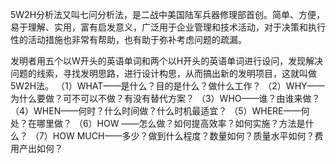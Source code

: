 5W2H分析法又叫七问分析法，是二战中美国陆军兵器修理部首创。简单、方便，易于理解、实用，富有启发意义，广泛用于企业管理和技术活动，对于决策和执行性的活动措施也非常有帮助，也有助于弥补考虑问题的疏漏。

发明者用五个以W开头的英语单词和两个以H开头的英语单词进行设问，发现解决问题的线索，寻找发明思路，进行设计构思，从而搞出新的发明项目，这就叫做5W2H法。
（1）WHAT——是什么？目的是什么？做什么工作？
（2）WHY——为什么要做？可不可以不做？有没有替代方案？
（3）WHO——谁？由谁来做？
（4）WHEN——何时？什么时间做？什么时机最适宜？
（5）WHERE——何处？在哪里做？
（6）HOW ——怎么做？如何提高效率？如何实施？方法是什么？
（7）HOW MUCH——多少？做到什么程度？数量如何？质量水平如何？费用产出如何？